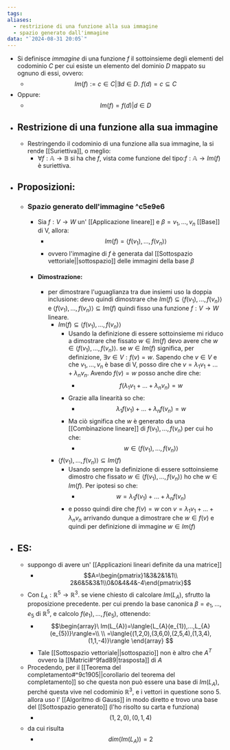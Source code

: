 ```yaml
---
tags: 
aliases:
  - restrizione di una funzione alla sua immagine
  - spazio generato dall'immagine
data: "`2024-08-31 20:05`"
---
```

- Si definisce _immagine_ di una funzione $f$ il sottoinsieme degli elementi del codominio $C$ per cui esiste un elemento del dominio $D$ mappato su ognuno di essi, ovvero:
	- $$Im(f):=c\in C|\exists d\in D. \ f(d)=c \subseteq C$$
- Oppure:
	- $$Im(f)=f(d)|d\in D$$
- ## Restrizione di una funzione alla sua immagine 
	- Restringendo il codominio di una funzione alla sua immagine, la si rende [[Suriettiva]], o meglio:
		- $\forall f:\mathbb{A} \rightarrow \mathbb{B}$ si ha che $f$, vista come funzione del tipo:$f:\mathbb{A} \rightarrow Im(f)$ è suriettiva.
- ## Proposizioni:
	- ### Spazio generato dell'immagine ^c5e9e6
		- Sia $f:V \rightarrow W$ un' [[Applicazione lineare]] e $\beta = v_1,...,v_n$ [[Base]] di V, allora:
			- $$Im(f)=\langle{f(v_{1}),...,f(v_{n})}\rangle$$
			- ovvero l'immagine di $f$ è generata dal [[Sottospazio vettoriale||sottospazio]] delle immagini della base $\beta$ 
		- #### Dimostrazione:
			- per dimostrare l'uguaglianza tra due insiemi uso la doppia inclusione: devo quindi dimostrare che $Im(f)\subseteq \langle{f(v_{1}),...,f(v_{n})}\rangle$ e $\langle{f(v_{1}),...,f(v_{n})}\rangle \subseteq Im(f)$ quindi fisso una funzione $f:V \rightarrow W$ lineare.
				- $Im(f)\subseteq \langle{f(v_{1}),...,f(v_{n})}\rangle$
					- Usando la definizione di essere sottoinsieme mi riduco a dimostrare che fissato $w \in Im(f)$ devo avere che $w \in \langle{f(v_{1}),...,f(v_{n})}\rangle$. se $w \in Im(f)$ significa, per definizione, $\exists v\in V:f(v)=w$. Sapendo che $v \in V$ e che $v_1,...,v_n$ è base di V, posso dire che $v=\lambda_1 v_1+...+\lambda_n v_n$. Avendo $f(v)=w$ posso anche dire che:
						- $$f(\lambda_1 v_1+...+\lambda_n v_n)=w$$
					- Grazie alla linearità so che:
						- $$\lambda_{1}f(v_{1})+...+\lambda_{n}f(v_{n})=w$$
					- Ma ciò significa che $w$ è generato da una [[Combinazione lineare]] di $f(v_1),...,f(v_n)$ per cui ho che: 
						- $$w\in \langle{f(v_{1}),...,f(v_{n})}\rangle$$
				- $\langle{f(v_{1}),...,f(v_{n})}\rangle \subseteq Im(f)$
					- Usando sempre la definizione di essere sottoinsieme dimostro che fissato $w\in \langle{f(v_{1}),...,f(v_{n})}\rangle$ ho che $w\in Im(f)$. Per ipotesi so che: 
						- $$w=\lambda_{1}f(v_{1})+...+\lambda_{n}f(v_{n})$$
					- e posso quindi dire che $f(v)=w$ con $v=\lambda_1 v_1+...+\lambda_n v_n$ arrivando dunque a dimostrare che $w \in f(v)$ e quindi per definizione di immagine $w\in Im(f)$ 
- ## ES:
	- suppongo di avere un' [[Applicazioni lineari definite da una matrice]] 
		- $$A=\begin{pmatrix}1&3&2&1&1\\ 2&6&5&3&1\\0&0&4&4&-4\end{pmatrix}$$
	- Con $L_{A}:\mathbb{R}^{5} \rightarrow \mathbb{R}^{3}$. se viene chiesto di calcolare $Im(L_{A})$, sfrutto la proposizione precedente. per cui prendo la base canonica $\beta=e_{1},...,e_{5}$ di $\mathbb{R}^{5}$, e calcolo $f(e_{1}),...,f(e_{5})$, ottenendo: 
		- $$\begin{array}\  Im(L_{A})=\langle{L_{A}(e_{1}),...,L_{A}(e_{5})}\rangle=\\ \\ =\langle{(1,2,0),(3,6,0),(2,5,4),(1,3,4),(1,1,-4)}\rangle \end{array} $$ 
		- Tale [[Sottospazio vettoriale||sottospazio]] non è altro che $A^{T}$ ovvero la [[Matrici#^9fad89|trasposta]] di $A$ 
	- Procedendo, per il [[Teorema del completamento#^9c1905||corollario del teorema del completamento]] so che questa non può essere una base di $Im(L_{A})$, perché questa vive nel codominio $\mathbb{R}^{3}$, e i vettori in questione sono 5. allora uso l' [[Algoritmo di Gauss]] in modo diretto e trovo una base del [[Sottospazio generato]] (l'ho risolto su carta e funziona)
		- $$(1,2,0),(0,1,4)$$ 
	- da cui risulta
		- $$dim(Im(L_{A}))=2$$